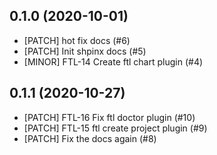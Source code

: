 

0.1.0 (2020-10-01)
------------------
- [PATCH] hot fix docs (#6)
- [PATCH] Init shpinx docs (#5)
- [MINOR] FTL-14 Create ftl chart plugin (#4)


0.1.1 (2020-10-27)
------------------
- [PATCH] FTL-16 Fix ftl doctor plugin (#10)
- [PATCH] FTL-15 ftl create project plugin (#9)
- [PATCH] Fix the docs again (#8)

